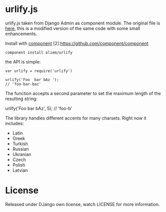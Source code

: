 
# urlify.js

  urlify.js taken from Django Admin as component module. The original file is [here](1),
this is a modified version of the same code with some small enhancements.

[1]:https://github.com/django/django/blob/master/django/contrib/admin/static/admin/js/urlify.js

Install with [component](2)
[2]:https://github.com/component/component

    component install aliem/urlify


the API is simple:

    var urlify = require('urlify')

    urlify('Foo  bar bAz ');
    // 'foo-bar-baz'

The function accepts a second parameter to set the maximum length of the resulting string:

  urlify('Foo bar bAz', 5);
  // 'foo-b'

The library handles different accents for many charsets.
Right now it includes:

* Latin
* Greek
* Turkish
* Russian
* Ukranian
* Czech
* Polish
* Latvian

# License

Released under DJango own license, watch LICENSE for more information.
